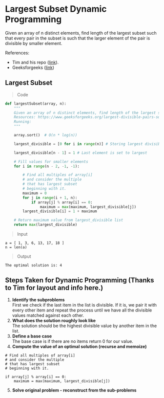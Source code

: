# Largest Subset Dynamic Programming

Given an array of n distinct elements, find length of the largest subset such that every pair in the subset is such that the larger element of the pair is divisible by smaller element.

References:
* Tim and his repo ([link](https://github.com/daisukiyo/cs-2.2/blob/master/challenges/challenge-4/Part-1/README.md)).
* Geeksforgeeks ([link](https://www.geeksforgeeks.org/largest-divisible-pairs-subset/))

## Largest Subset
> Code
```Python
def largestSubset(array, n):
    """
    Given an array of n distinct elements, find length of the largest subset such that every pair in the subset is such that the larger element of the pair is divisible by smaller element.
    Resources: https://www.geeksforgeeks.org/largest-divisible-pairs-subset/
    Running:
    """

    array.sort()  # O(n * log(n))

    largest_divisible = [0 for i in range(n)] # Storing largest divisible subset.

    largest_divisible[n - 1] = 1 # Last element is set to largest

    # Fill values for smaller elements
    for i in range(n - 2, -1, -1):

        # Find all multiples of array[i]
        # and consider the multiple
        # that has largest subset
        # beginning with it.
        maximum = 0
        for j in range(i + 1, n):
            if array[j] % array[i] == 0:
                maximum = max(maximum, largest_divisible[j])
        largest_divisible[i] = 1 + maximum

    # Return maximum value from largest_divisible list
    return max(largest_divisible)
```
> Input
```
a = [ 1, 3, 6, 13, 17, 18 ]
n = len(a)
```

> Output
```
The optimal solution is: 4
```

## Steps Taken for Dynamic Programming (Thanks to Tim for layout and info here.)
1. **Identify the subproblems**</br>
First we check if the last item in the list is divisible. If it is, we pair it with every other item and repeat the process until we have all the divisible values matched against each other.
1. **What does the solution roughly look like**</br>
The solution should be the highest divisible value by another item in the list.
1. **Define a base case**</br>
The base case is if there are no items return 0 for our value.
1. **Compute the value of an optimal solution (recurse and memoize)**</br>
```
# Find all multiples of array[i]
# and consider the multiple
# that has largest subset
# beginning with it.

if array[j] % array[i] == 0:
    maximum = max(maximum, largest_divisible[j])
```
5. **Solve original problem - reconstruct from the sub-problems**
